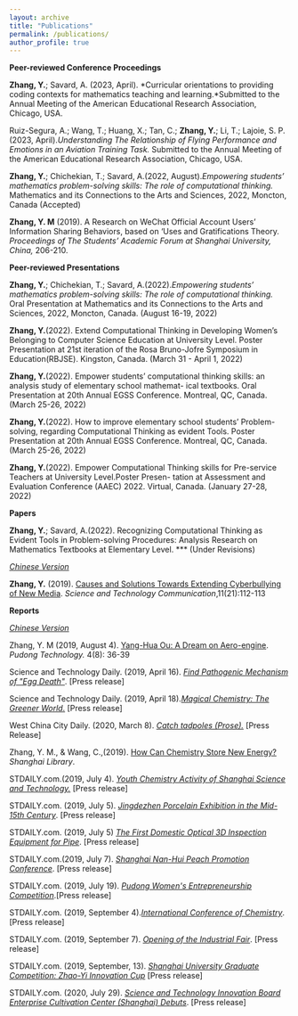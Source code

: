 ```yaml
---
layout: archive
title: "Publications"
permalink: /publications/
author_profile: true
---
```


**Peer-reviewed Conference Proceedings**

**Zhang, Y.**; Savard, A. (2023, April). *Curricular orientations to providing coding contexts for mathematics teaching and learning.*Submitted to the Annual Meeting of the American Educational Research Association, Chicago, USA.

Ruiz-Segura, A.; Wang, T.; Huang, X.; Tan, C.; **Zhang, Y.**; Li, T.; Lajoie, S. P. (2023, April).*Understanding The Relationship of Flying Performance and Emotions in an Aviation Training Task.* Submitted to the Annual Meeting of the American Educational Research Association, Chicago, USA.

**Zhang, Y.**; Chichekian, T.; Savard, A.(2022, August).*Empowering students’ mathematics problem-solving skills: The role of computational thinking.* Mathematics and its Connections to the Arts and Sciences, 2022, Moncton, Canada (Accepted)

**Zhang, Y. M** (2019). A Research on WeChat Official Account Users’ Information Sharing Behaviors, based on ‘Uses and Gratifications Theory. *Proceedings of The Students’ Academic Forum at Shanghai University, China,* 206-210.



**Peer-reviewed Presentations**

**Zhang, Y.**; Chichekian, T.; Savard, A.(2022).*Empowering students’ mathematics problem-solving skills: The role of computational thinking.* Oral Presentation at Mathematics and its Connections to the Arts and Sciences, 2022, Moncton, Canada. (August 16-19, 2022)

**Zhang, Y.**(2022). Extend Computational Thinking in Developing Women’s Belonging to Computer Science Education at University Level. Poster Presentation at 21st iteration of the Rosa Bruno-Jofre Symposium in Education(RBJSE). Kingston, Canada. (March 31 - April 1, 2022)

**Zhang, Y.**(2022). Empower students’ computational thinking skills: an analysis study of elementary school mathemat- ical textbooks. Oral Presentation at 20th Annual EGSS Conference. Montreal, QC, Canada.(March 25-26, 2022)

**Zhang, Y.**(2022). How to improve elementary school students’ Problem-solving, regarding Computational Thinking as evident Tools. Poster Presentation at 20th Annual EGSS Conference. Montreal, QC, Canada. (March 25-26, 2022)

**Zhang, Y.**(2022). Empower Computational Thinking skills for Pre-service Teachers at University Level.Poster Presen- tation at Assessment and Evaluation Conference (AAEC) 2022. Virtual, Canada. (January 27-28, 2022)



**Papers**

**Zhang, Y.**; Savard, A.(2022). Recognizing Computational Thinking as Evident Tools in Problem-solving Procedures: Analysis Research on Mathematics Textbooks at Elementary Level. *** (Under Revisions)

<u>*Chinese Version*</u> 

**Zhang, Y.** (2019). [Causes and Solutions Towards Extending Cyberbullying of New Media](https://drive.google.com/file/d/109KqIBVcK9SNzRzP4ZJtkYOOMm5d5Yf8/view?usp=sharing). *Science and Technology Communication*,11(21):112-113



**Reports** 

<u>*Chinese Version*</u>

Zhang, Y. M (2019, August 4). [Yang-Hua Ou: A Dream on Aero-engine](https://drive.google.com/file/d/1aQ4Ockg6SKhhFTyaJTa8-bIWfDm2RX9c/view?usp=sharing). *Pudong Technology.* 4(8): 36-39 

Science and Technology Daily. (2019, April 16). [*Find Pathogenic Mechanism of "Egg Death"*](https://drive.google.com/file/d/1smGSC4yXF5fuA0k3oQjIw0EFd4LzPZ89/view). [Press release] 

Science and Technology Daily. (2019, April 18).[*Magical Chemistry: The Greener World*.](https://drive.google.com/file/d/1GVnFGskluKnjFrnUT3TvoKLVt5iKVZtE/view?usp=sharing) [Press release] 

West China City Daily. (2020, March 8). [*Catch tadpoles (Prose).*](https://www.wccdaily.com.cn/shtml/hxdsb/20200308/126306.shtml) [Press Release]

Zhang, Y. M., & Wang, C.,(2019). [How Can Chemistry Store New Energy?](https://drive.google.com/file/d/19zQVRY1Gh_h6mT5g8b0iKh3Q7eICLVl6/view?usp=sharing) *Shanghai Library*. 

STDAILY.com.(2019, July 4). [*Youth Chemistry Activity of Shanghai Science and Technology.*](http://m.stdaily.com/02/shanghai/2019-07/05/content_776016.shtml) [Press release]

STDAILY.com. (2019, July 5). [*Jingdezhen Porcelain Exhibition in the Mid-15th Century*](https://drive.google.com/file/d/1vXc1ilwmnj8tbCyKxKec-TtXIZxOKw0D/view?usp=sharing). [Press release]

STDAILY.com. (2019, July 5) [*The First Domestic Optical 3D Inspection Equipment for Pipe*](http://m.stdaily.com/02/shanghai/2019-07/05/content_776016.shtml). [Press release]

STDAILY.com.(2019, July 7). [*Shanghai Nan-Hui Peach Promotion Conference*]( http://www.stdaily.com/02/shanghai/2019-07/07/content_776127.shtml). [Press release]

STDAILY.com. (2019, July 19). [*Pudong Women's Entrepreneurship Competition*](http://m.stdaily.com/02/shanghai/2019-07/19/content_778017.shtml).[Press release] 

STDAILY.com. (2019, September 4).[*International Conference of Chemistry*](http://www.stdaily.com/index/kejixinwen/2019-09/04/content_789517.shtml?from=singlemessage&isappinstalled=0). [Press release] 

STDAILY.com. (2019, September 7). [*Opening of the Industrial Fair*](http://search01.stdaily.com:8080/guestweb/s?searchWord=%25E5%25B7%25A5%25E5%258D%259A%25E4%25BC%259A%25E5%25BC%2580%25E5%25B9%2595%25E5%259C%25A8%25E5%258D%25B3&column=%25E5%2585%25A8%25E9%2583%25A8&wordPlace=0&orderBy=0&startTime=&endTime=&pageSize=10&pageNum=0&timeStamp=0&siteCode=N000008328&siteCodes=&checkHandle=1&strFileType=%25E5%2585%25A8%25E9%2583%25A8%25E6%25A0%25BC%25E5%25BC%258F&sonSiteCode=&areaSearchFlag=1&secondSearchWords=&countKey=%200&left_right_index=0). [Press release]

STDAILY.com. (2019, September, 13). [*Shanghai University Graduate Competition: Zhao-Yi Innovation Cup*](http://www.stdaily.com/02/shanghai/2019-07/13/content_777242.shtml) [Press release] 

STDAILY.com. (2020, July 29). [*Science and Technology Innovation Board Enterprise Cultivation Center (Shanghai) Debuts*](http://m.stdaily.com/index/kejixinwen/2020-07/29/content_978857.shtml). [Press release]

